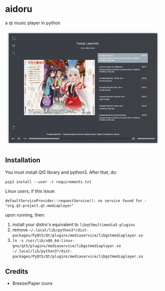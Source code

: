 # aidoru

a qt music player in python

<p align="center">
<img src="./img/main.png" alt="music player in playing album mode"/>
 </p>

## Installation

You must install Qt5 library and python3. After that, do:

```
pip3 install --user -r requirements.txt
```

*Linux users*, if this issue:

```
defaultServiceProvider::requestService(): no service found for - "org.qt-project.qt.mediaplayer"
```

upon running, then:

 1. install your distro's equivalent to `libqt5multimedia5-plugins`
 2. remove `~/.local/lib/python3*/dist-packages/PyQt5/Qt/plugins/mediaservice/libgstmediaplayer.so`
 3. `ln -s /usr/lib/x86_64-linux-gnu/qt5/plugins/mediaservice/libgstmediaplayer.so ~/.local/lib/python3*/dist-packages/PyQt5/Qt/plugins/mediaservice/libgstmediaplayer.so`

## Credits

- Breeze/Paper icons
